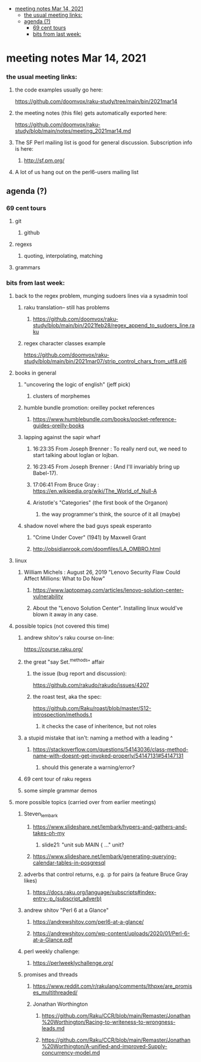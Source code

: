 - [meeting notes Mar 14, 2021](#org46a03b8)
    - [the usual meeting links:](#orgf2d7408)
  - [agenda (?)](#org770435f)
    - [69 cent tours](#org2e88dda)
    - [bits from last week:](#org1b49276)


<a id="org46a03b8"></a>

# meeting notes Mar 14, 2021


<a id="orgf2d7408"></a>

### the usual meeting links:

1.  the code examples usually go here:

    <https://github.com/doomvox/raku-study/tree/main/bin/2021mar14>

2.  the meeting notes (this file) gets automatically exported here:

    <https://github.com/doomvox/raku-study/blob/main/notes/meeting_2021mar14.md>

3.  The SF Perl mailing list is good for general discussion.  Subscription info is here:

    1.  <http://sf.pm.org/>

4.  A lot of us hang out on the perl6-users mailing list


<a id="org770435f"></a>

## agenda (?)


<a id="org2e88dda"></a>

### 69 cent tours

1.  git

    1.  github

2.  regexs

    1.  quoting, interpolating, matching

3.  grammars


<a id="org1b49276"></a>

### bits from last week:

1.  back to the regex problem, munging sudoers lines via a sysadmin tool

    1.  raku translation&#x2013; still has problems
    
        1.  <https://github.com/doomvox/raku-study/blob/main/bin/2021feb28/regex_append_to_sudoers_line.raku>
    
    2.  regex character classes example
    
        <https://github.com/doomvox/raku-study/blob/main/bin/2021mar07/strip_control_chars_from_utf8.pl6>

2.  books in general

    1.  "uncovering the logic of english" (jeff pick)
    
        1.  clusters of morphemes
    
    2.  humble bundle promotion: oreilley pocket references
    
        1.  <https://www.humblebundle.com/books/pocket-reference-guides-oreilly-books>
    
    3.  lapping against the sapir wharf
    
        1.  16:23:35	 From Joseph Brenner : To really nerd out, we need to start talking about loglan or lojban.
        
        2.  16:23:45	 From Joseph Brenner : (And I'll invariably bring up Babel-17).
        
        3.  17:06:41	 From Bruce Gray : <https://en.wikipedia.org/wiki/The_World_of_Null-A>
        
        4.  Aristotle's "Categories" (the first book of the Organon)
        
            1.  the way programmer's think, the source of it all (maybe)
    
    1.  shadow novel where the bad guys speak esperanto
    
        1.  "Crime Under Cover" (1941) by Maxwell Grant
        
        2.  <http://obsidianrook.com/doomfiles/LA_OMBRO.html>

3.  linux

    1.  William Michels : August 26, 2019 "Lenovo Security Flaw Could Affect Millions: What to Do Now"
    
        1.  <https://www.laptopmag.com/articles/lenovo-solution-center-vulnerability>
        
        2.  About the "Lenovo Solution Center".  Installing linux would've blown it away in any case.

1.  possible topics (not covered this time)

    1.  andrew shitov's raku course on-line:
    
        <https://course.raku.org/>
    
    2.  the great "say Set.<sup>methods</sup>" affair
    
        1.  the issue (bug report and discussion):
        
            <https://github.com/rakudo/rakudo/issues/4207>
        
        2.  the roast test, aka the spec:
        
            <https://github.com/Raku/roast/blob/master/S12-introspection/methods.t>
            
            1.  it checks the case of inheritence, but not roles
    
    3.  a stupid mistake that isn't: naming a method with a leading ^
    
        1.  <https://stackoverflow.com/questions/54143036/class-method-name-with-doesnt-get-invoked-properly/54147131#54147131>
        
            1.  should this generate a warning/error?
    
    4.  69 cent tour of raku regexs
    
    5.  some simple grammar demos

2.  more possible topics (carried over from earlier meetings)

    1.  Steven<sub>lembark</sub>
    
        1.  <https://www.slideshare.net/lembark/hypers-and-gathers-and-takes-oh-my>
        
            1.  slide21:  "unit sub MAIN { &#x2026;"  unit?
        
        2.  <https://www.slideshare.net/lembark/generating-querying-calendar-tables-in-posgresql>
    
    2.  adverbs that control returns, e.g. :p for pairs (a feature Bruce Gray likes)
    
        1.  <https://docs.raku.org/language/subscripts#index-entry-:p_(subscript_adverb)>
    
    3.  andrew shitov "Perl 6 at a Glance"
    
        1.  <https://andrewshitov.com/perl6-at-a-glance/>
        
        2.  <https://andrewshitov.com/wp-content/uploads/2020/01/Perl-6-at-a-Glance.pdf>
    
    4.  perl weekly challenge:
    
        1.  <https://perlweeklychallenge.org/>
    
    5.  promises and threads
    
        1.  <https://www.reddit.com/r/rakulang/comments/lthpxe/are_promises_multithreaded/>
        
        2.  Jonathan Worthington
        
            1.  <https://github.com/Raku/CCR/blob/main/Remaster/Jonathan%20Worthington/Racing-to-writeness-to-wrongness-leads.md>
            
            2.  <https://github.com/Raku/CCR/blob/main/Remaster/Jonathan%20Worthington/A-unified-and-improved-Supply-concurrency-model.md>
